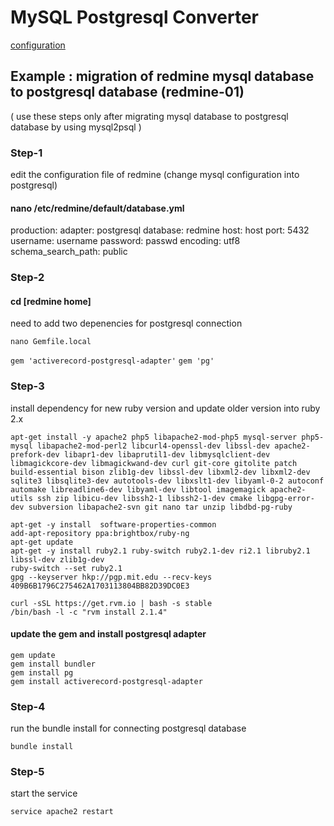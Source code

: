 # MySQL Postgresql Converter

[configuration](https://github.com/akhilrajmailbox/MySQL-Postgresql-Converter/blob/master/pdf-files/mysql-postgresql-converter.pdf)



## Example : migration of redmine mysql database to postgresql database (redmine-01)

( use these steps only after migrating mysql database to postgresql  database by using mysql2psql )

### Step-1

edit the configuration file of redmine
(change mysql configuration into postgresql)
#### nano /etc/redmine/default/database.yml


production: 
  adapter: postgresql 
  database: redmine 
  host: host 
  port: 5432 
  username: username
  password: passwd
  encoding: utf8 
  schema_search_path: public

### Step-2

#### cd [redmine home] 

need to add two depenencies for postgresql connection

```
nano Gemfile.local
```

`gem 'activerecord-postgresql-adapter'`
`gem 'pg'`

### Step-3

install dependency for new ruby version and update older version into ruby 2.x

```
apt-get install -y apache2 php5 libapache2-mod-php5 mysql-server php5-mysql libapache2-mod-perl2 libcurl4-openssl-dev libssl-dev apache2-prefork-dev libapr1-dev libaprutil1-dev libmysqlclient-dev libmagickcore-dev libmagickwand-dev curl git-core gitolite patch build-essential bison zlib1g-dev libssl-dev libxml2-dev libxml2-dev sqlite3 libsqlite3-dev autotools-dev libxslt1-dev libyaml-0-2 autoconf automake libreadline6-dev libyaml-dev libtool imagemagick apache2-utils ssh zip libicu-dev libssh2-1 libssh2-1-dev cmake libgpg-error-dev subversion libapache2-svn git nano tar unzip libdbd-pg-ruby

apt-get -y install  software-properties-common
add-apt-repository ppa:brightbox/ruby-ng 
apt-get update 
apt-get -y install ruby2.1 ruby-switch ruby2.1-dev ri2.1 libruby2.1 libssl-dev zlib1g-dev 
ruby-switch --set ruby2.1 
gpg --keyserver hkp://pgp.mit.edu --recv-keys 409B6B1796C275462A1703113804BB82D39DC0E3 

curl -sSL https://get.rvm.io | bash -s stable 
/bin/bash -l -c "rvm install 2.1.4"
```

#### update the gem and install postgresql adapter

```
gem update 
gem install bundler 
gem install pg 
gem install activerecord-postgresql-adapter
```

### Step-4

run the bundle install for connecting postgresql database

```
bundle install
```

### Step-5

start the service

```
service apache2 restart
```

